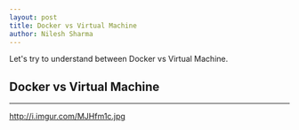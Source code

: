 ```yaml
---
layout: post
title: Docker vs Virtual Machine
author: Nilesh Sharma
---
```


Let's try to understand between Docker vs Virtual Machine.

## Docker vs Virtual Machine
-----

http://i.imgur.com/MJHfm1c.jpg
